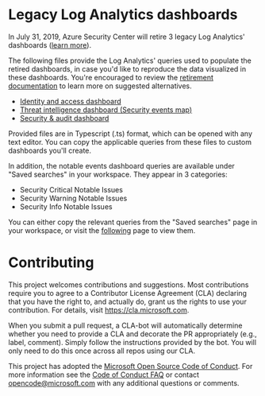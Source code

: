 
# Legacy Log Analytics dashboards

In July 31, 2019, Azure Security Center will retire 3 legacy Log Analytics' dashboards ([learn more](https://docs.microsoft.com/azure/security-center/security-center-features-retirement-july2019)).

The following files provide the Log Analytics' queries used to populate the retired dashboards, in case you'd like to reproduce the data visualized in these dashboards. You're encouraged to review the [retirement documentation](https://docs.microsoft.com/azure/security-center/security-center-features-retirement-july2019) to learn more on suggested alternatives.

- [Identity and access dashboard](./IdentityDashboard.ts)
- [Threat intelligence dashboard (Security events map)](./ThreatIntelligenceDashboard.ts)
- [Security & audit dashboard](./SecurityAndAuditDashboard.ts)

Provided files are in Typescript (.ts) format, which can be opened with any text editor. You can copy the applicable queries from these files to custom dashboards you'll create.

In addition, the notable events dashboard queries are available under "Saved searches" in your workspace. They appear in 3 categories:

- Security Critical Notable Issues
- Security Warning Notable Issues
- Security Info Notable Issues

You can either copy the relevant queries from the "Saved searches" page in your workspace, or visit the [following](./NotableEventsQueries.md) page to view them.

# Contributing

This project welcomes contributions and suggestions.  Most contributions require you to agree to a
Contributor License Agreement (CLA) declaring that you have the right to, and actually do, grant us
the rights to use your contribution. For details, visit https://cla.microsoft.com.

When you submit a pull request, a CLA-bot will automatically determine whether you need to provide
a CLA and decorate the PR appropriately (e.g., label, comment). Simply follow the instructions
provided by the bot. You will only need to do this once across all repos using our CLA.

This project has adopted the [Microsoft Open Source Code of Conduct](https://opensource.microsoft.com/codeofconduct/).
For more information see the [Code of Conduct FAQ](https://opensource.microsoft.com/codeofconduct/faq/) or
contact [opencode@microsoft.com](mailto:opencode@microsoft.com) with any additional questions or comments.

